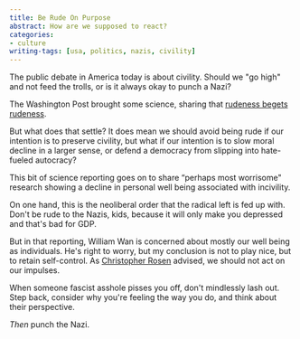 ```yaml
---
title: Be Rude On Purpose
abstract: How are we supposed to react?
categories: 
- culture
writing-tags: [usa, politics, nazis, civility]
---
```

The public debate in America today is about civility. Should we "go high" and not feed the trolls, or is it always okay to punch a Nazi?

The Washington Post brought some science, sharing that [rudeness begets rudeness](https://www.washingtonpost.com/news/speaking-of-science/wp/2018/06/26/when-we-fight-fire-with-fire-rudeness-can-be-as-contagious-as-common-cold-research-shows/).

But what does that settle? It does mean we should avoid being rude if our intention is to preserve civility, but what if our intention is to slow moral decline in a larger sense, or defend a democracy from slipping into hate-fueled autocracy?

This bit of science reporting goes on to share “perhaps most worrisome" research showing a decline in personal well being associated with incivility.

On one hand, this is the neoliberal order that the radical left is fed up with. Don't be rude to the Nazis, kids, because it will only make you depressed and that's bad for GDP.

But in that reporting, William Wan is concerned about mostly our well being as individuals. He's right to worry, but my conclusion is not to play nice, but to retain self-control. As [Christopher Rosen](https://www.researchgate.net/profile/Christopher_Rosen) advised, we should not act on our impulses.

When someone fascist asshole pisses you off, don't mindlessly lash out. Step back, consider why you're feeling the way you do, and think about their perspective.

_Then_ punch the Nazi.